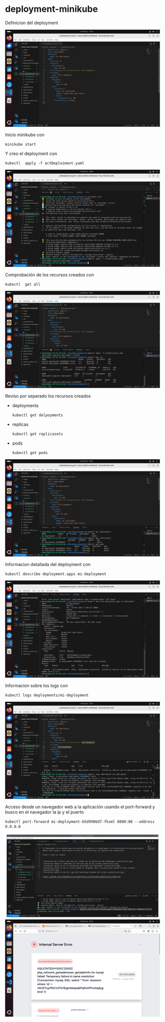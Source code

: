 # deployment-minikube

Definicion del deployment

![imagen](./img/1.png)

Inicio minikube con  

```
minikube start
```

Y creo el deployment con

```
kubectl  apply -f actDeploiment.yaml
```

![imagen](./img/2.png)

Comprobación de los recursos creados con  

```
kubectl  get all
```

![imagen](./img/3.png)

Reviso por separado los recursos creados
- deployments

  ```
  kubectl get delpoyments 
  ```

- replicas

  ```
  kubectl get replicasets
  ```

- pods
 
  ```
  kubectl get pods 
  ```

![imagen](./img/4.png)

Informacion detallada del deployment con  

```
kubectl describe deployment.apps mi-deployment
```

![imagen](./img/5.png)

Informacion sobre los logs con  

```
kubectl logs deployments/mi-deployment
```

![imagen](./img/6.png)

Acceso desde un navegador web a la aplicación usando el port-forward y busco en el navegador la ip y el puerto

```
kubectl port-forward mi-deployment-b5d9986d7-fksml 8000:80 --address 0.0.0.0
```

![imagen](./img/b1.png)
![imagen](./img/8.png)
